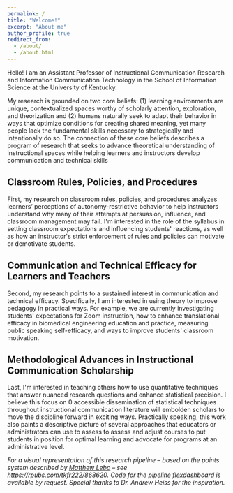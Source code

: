 ```yaml
---
permalink: /
title: "Welcome!"
excerpt: "About me"
author_profile: true
redirect_from: 
  - /about/
  - /about.html
---
```


Hello! I am an Assistant Professor of Instructional Communication Research and Information Communication Technology in the School of Information Science at the University of Kentucky. 

My research is grounded on two core beliefs: (1) learning environments are unique, contextualized spaces worthy of scholarly attention, exploration, and theorization and (2) humans naturally seek to adapt their behavior in ways that optimize conditions for creating shared meaning, yet many people lack the fundamental skills necessary to strategically and intentionally do so. The connection of these core beliefs describes a program of research that seeks to advance theoretical understanding of instructional spaces while helping learners and instructors develop communication and technical skills

Classroom Rules, Policies, and Procedures
------
First, my research on classroom rules, policies, and procedures analyzes learners’ perceptions of autonomy-restrictive behavior to help instructors understand why many of their attempts at persuasion, influence, and classroom management may fail. I'm interested in the role of the syllabus in setting classroom expectations and influencing students' reactions, as well as how an instructor's strict enforcement of rules and policies can motivate or demotivate students. 

Communication and Technical Efficacy for Learners and Teachers
------
Second, my research points to a sustained interest in communication and technical efficacy. Specifically, I am interested in using theory to improve pedagogy in practical ways. For example, we are currently investigating students' expectations for Zoom instruction, how to enhance translational efficacy in biomedical engineering education and practice, measuring public speaking self-efficacy, and ways to improve students' classroom motivation.

Methodological Advances in Instructional Communication Scholarship
------
Last, I'm interested in teaching others how to use quantitative techniques that answer nuanced research questions and enhance statistical precision. I believe this focus on 0 accessible dissemination of statistical techniques throughout instructional communication literature will embolden scholars to move the discipline forward in exciting ways. Practically speaking, this work also paints a descriptive picture of several approaches that educators or administrators can use to assess to assess and adjust  courses to put students in position for optimal learning and advocate for programs at an administrative level. 

*For a visual representation of this research pipeline – based on the points system described by [Matthew Lebo](https://www.cambridge.org/core/journals/ps-political-science-and-politics/article/abs/managing-your-research-pipeline/E75F5F84AAD505EE6E66155EB8E9A81F) – see https://rpubs.com/tkfr222/868620. Code for the pipeline flexdashboard is available by request. Special thanks to Dr. Andrew Heiss for the inspiration.*
